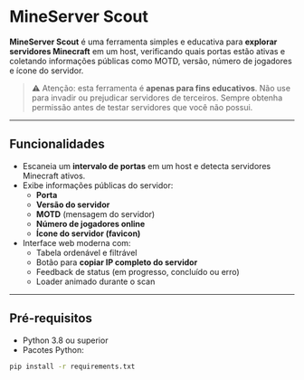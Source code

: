 # MineServer Scout

**MineServer Scout** é uma ferramenta simples e educativa para **explorar servidores Minecraft** em um host, verificando quais portas estão ativas e coletando informações públicas como MOTD, versão, número de jogadores e ícone do servidor.  

> ⚠️ Atenção: esta ferramenta é **apenas para fins educativos**. Não use para invadir ou prejudicar servidores de terceiros. Sempre obtenha permissão antes de testar servidores que você não possui.

---

## Funcionalidades

- Escaneia um **intervalo de portas** em um host e detecta servidores Minecraft ativos.  
- Exibe informações públicas do servidor:  
  - **Porta**  
  - **Versão do servidor**  
  - **MOTD** (mensagem do servidor)  
  - **Número de jogadores online**  
  - **Ícone do servidor (favicon)**  
- Interface web moderna com:  
  - Tabela ordenável e filtrável  
  - Botão para **copiar IP completo do servidor**  
  - Feedback de status (em progresso, concluído ou erro)  
  - Loader animado durante o scan  

---

## Pré-requisitos

- Python 3.8 ou superior  
- Pacotes Python:

```bash
pip install -r requirements.txt

